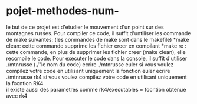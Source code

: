 # pojet-methodes-num-
le but de ce projet est d'etudier le mouvement d'un point sur des montagnes russes. 
Pour compiler ce code, il suffit d'untiliser les commande de  make suivantes: (les commandes de make sont dans le makefile) 
*make clean: cette commande supprime les fichier creer en compilant 
*make re : cette commande, en plus de supprimer les fichier creer (make clean), elle recompile le code. 
Pour executer le code dans la console, il suffit d'utiliser ./mtnrusse (./"le nom du code)
ecrire ./mtnrusse euler si vous voulez compilez votre code en utilisant uniquement la fonction euler 
ecrire ./mtnrusse rk4 si vous voulez compilez votre code en utilisant uniquement la focntion RK4  
il existe aussi des parametres comme 
rk4/executables = focntion obtenue avec rk4 
